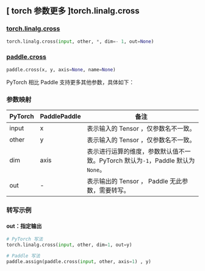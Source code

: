 ## [ torch 参数更多 ]torch.linalg.cross

### [torch.linalg.cross](https://pytorch.org/docs/stable/generated/torch.linalg.cross.html?highlight=torch+linalg+cross#torch.linalg.cross)

```python
torch.linalg.cross(input, other, *, dim=- 1, out=None)
```

### [paddle.cross](https://www.paddlepaddle.org.cn/documentation/docs/zh/develop/api/paddle/cross_cn.html)

```python
paddle.cross(x, y, axis=None, name=None)
```

PyTorch 相比 Paddle 支持更多其他参数，具体如下：

### 参数映射

| PyTorch                             | PaddlePaddle | 备注                                                                    |
| ----------------------------------- | ------------ | ----------------------------------------------------------------------- |
| input         | x      | 表示输入的 Tensor ，仅参数名不一致。                         |
| other         | y      | 表示输入的 Tensor ，仅参数名不一致。                         |
| dim       | axis        | 表示进行运算的维度，参数默认值不一致。PyTorch 默认为`-1`，Paddle 默认为 `None`。                           |
| out           | -      | 表示输出的 Tensor ， Paddle 无此参数，需要转写。         |

###  转写示例
#### out：指定输出
```python
# PyTorch 写法
torch.linalg.cross(input, other, dim=1, out=y)

# Paddle 写法
paddle.assign(paddle.cross(input, other, axis=1) , y)
```

